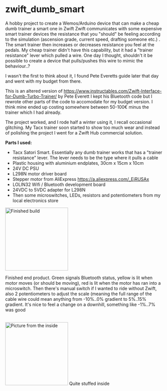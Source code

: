 # zwift_dumb_smart
A hobby project to create a Wemos/Arduino device that can make a cheap dumb trainer a smart one in Zwift
Zwift communicates with some expensive smart trainer devices the resistance that you "should" be feeling according to the simulation (ascension grade, current speed, drafting someone etc.) . The smart trainer then increases or decreases resistance you feel at the pedals.
My cheap trainer didn't have this capability, but it had a "trainer resistance" lever which pulled a wire. One day I thought, shouldn't it be possible to create a device that pulls/pushes this wire to mimic the behaviour..?

I wasn't the first to think about it, I found Pete Everetts guide later that day and went with my budget from there.

This is an altered version of https://www.instructables.com/Zwift-Interface-for-Dumb-Turbo-Trainer/ by Pete Everett
I kept his Bluetooth code but I rewrote other parts of the code to accomodate for my budget version. I think mine ended up costing somewhere between 50-100€ minus the trainer which I had already. 

The project worked, and I rode half a winter using it, I recall occasional glitching. My Tacx trainer soon started to show too much wear and instead of polishing the project I went for a Zwift Hub commercial solution.

**Parts I used:**
- Tacx Satori Smart. Essentially any dumb trainer works that has a "trainer resistance" lever. The lever needs to be the type where it pulls a cable
- Plastic housing with aluminium endplates, 30cm x 15cm x 10cm
- 24V DC PSU
- L298N motor driver board
- Stepper motor from AliExpress https://a.aliexpress.com/_EjRUSAx
- LOLIN32 Wifi / Bluetooth development board
- 24VDC to 5VDC adapter for L298N
- Then some microswitches, LEDs, resistors and potentiometers from my local electronics store

<img src="https://github.com/user-attachments/assets/269eadf8-c38b-419c-9e01-dda8177742b2" alt="Finished build" width="200" />
</br>

Finished end product. Green signals Bluetooth status, yellow is lit when motor moves (or should be moving), red is lit when the motor has ran into a microswitch. Then there's manual switch if I wanted to ride without Zwift, also 2 potentiometers to adjust the scale (meaning the full range of the cable wire could mean anything from -10%..0% gradient to 5%..15% gradient. It's nice to feel a change on a downhill, something like -1%..7% was good

</br>
<img src="https://github.com/user-attachments/assets/7c4903e7-5234-4fd5-a5c5-0d4d7d925449" alt="Picture from the inside" width="200" />
Quite stuffed inside
